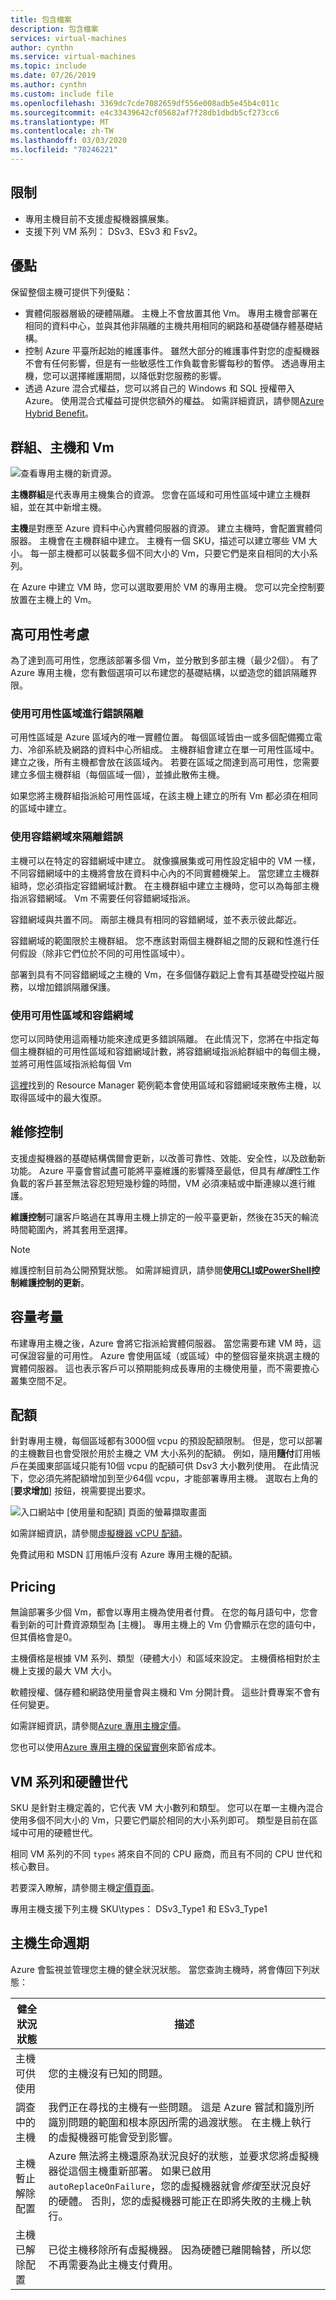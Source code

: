 ```yaml
---
title: 包含檔案
description: 包含檔案
services: virtual-machines
author: cynthn
ms.service: virtual-machines
ms.topic: include
ms.date: 07/26/2019
ms.author: cynthn
ms.custom: include file
ms.openlocfilehash: 3369dc7cde7082659df556e008adb5e45b4c011c
ms.sourcegitcommit: e4c33439642cf05682af7f28db1dbdb5cf273cc6
ms.translationtype: MT
ms.contentlocale: zh-TW
ms.lasthandoff: 03/03/2020
ms.locfileid: "78246221"
---
```

## <a name="limitations"></a>限制

- 專用主機目前不支援虛擬機器擴展集。
- 支援下列 VM 系列： DSv3、ESv3 和 Fsv2。 

## <a name="benefits"></a>優點 

保留整個主機可提供下列優點：

-   實體伺服器層級的硬體隔離。 主機上不會放置其他 Vm。 專用主機會部署在相同的資料中心，並與其他非隔離的主機共用相同的網路和基礎儲存體基礎結構。
-   控制 Azure 平臺所起始的維護事件。 雖然大部分的維護事件對您的虛擬機器不會有任何影響，但是有一些敏感性工作負載會影響每秒的暫停。 透過專用主機，您可以選擇維護期間，以降低對您服務的影響。
-   透過 Azure 混合式權益，您可以將自己的 Windows 和 SQL 授權帶入 Azure。 使用混合式權益可提供您額外的權益。 如需詳細資訊，請參閱[Azure Hybrid Benefit](https://azure.microsoft.com/pricing/hybrid-benefit/)。


## <a name="groups-hosts-and-vms"></a>群組、主機和 Vm  

![查看專用主機的新資源。](./media/virtual-machines-common-dedicated-hosts/dedicated-hosts2.png)

**主機群組**是代表專用主機集合的資源。 您會在區域和可用性區域中建立主機群組，並在其中新增主機。

**主機**是對應至 Azure 資料中心內實體伺服器的資源。 建立主機時，會配置實體伺服器。 主機會在主機群組中建立。 主機有一個 SKU，描述可以建立哪些 VM 大小。 每一部主機都可以裝載多個不同大小的 Vm，只要它們是來自相同的大小系列。

在 Azure 中建立 VM 時，您可以選取要用於 VM 的專用主機。 您可以完全控制要放置在主機上的 Vm。


## <a name="high-availability-considerations"></a>高可用性考慮 

為了達到高可用性，您應該部署多個 Vm，並分散到多部主機（最少2個）。 有了 Azure 專用主機，您有數個選項可以布建您的基礎結構，以塑造您的錯誤隔離界限。

### <a name="use-availability-zones-for-fault-isolation"></a>使用可用性區域進行錯誤隔離

可用性區域是 Azure 區域內的唯一實體位置。 每個區域皆由一或多個配備獨立電力、冷卻系統及網路的資料中心所組成。 主機群組會建立在單一可用性區域中。 建立之後，所有主機都會放在該區域內。 若要在區域之間達到高可用性，您需要建立多個主機群組（每個區域一個），並據此散佈主機。

如果您將主機群組指派給可用性區域，在該主機上建立的所有 Vm 都必須在相同的區域中建立。

### <a name="use-fault-domains-for-fault-isolation"></a>使用容錯網域來隔離錯誤

主機可以在特定的容錯網域中建立。 就像擴展集或可用性設定組中的 VM 一樣，不同容錯網域中的主機將會放在資料中心內的不同實體機架上。 當您建立主機群組時，您必須指定容錯網域計數。 在主機群組中建立主機時，您可以為每部主機指派容錯網域。 Vm 不需要任何容錯網域指派。

容錯網域與共置不同。 兩部主機具有相同的容錯網域，並不表示彼此鄰近。

容錯網域的範圍限於主機群組。 您不應該對兩個主機群組之間的反親和性進行任何假設（除非它們位於不同的可用性區域中）。

部署到具有不同容錯網域之主機的 Vm，在多個儲存戳記上會有其基礎受控磁片服務，以增加錯誤隔離保護。

### <a name="using-availability-zones-and-fault-domains"></a>使用可用性區域和容錯網域

您可以同時使用這兩種功能來達成更多錯誤隔離。 在此情況下，您將在中指定每個主機群組的可用性區域和容錯網域計數，將容錯網域指派給群組中的每個主機，並將可用性區域指派給每個 Vm

[這裡](https://github.com/Azure/azure-quickstart-templates/blob/master/201-vm-dedicated-hosts/README.md)找到的 Resource Manager 範例範本會使用區域和容錯網域來散佈主機，以取得區域中的最大復原。

## <a name="maintenance-control"></a>維修控制

支援虛擬機器的基礎結構偶爾會更新，以改善可靠性、效能、安全性，以及啟動新功能。 Azure 平臺會嘗試盡可能將平臺維護的影響降至最低，但具有*維護*性工作負載的客戶甚至無法容忍短短幾秒鐘的時間，VM 必須凍結或中斷連線以進行維護。

**維護控制**可讓客戶略過在其專用主機上排定的一般平臺更新，然後在35天的輪流時間範圍內，將其套用至選擇。

> [!NOTE]
>  維護控制目前為公開預覽狀態。 如需詳細資訊，請參閱**使用[CLI](https://docs.microsoft.com/azure/virtual-machines/maintenance-control-cli?toc=/azure/virtual-machines/linux/toc.json&bc=/azure/virtual-machines/linux/breadcrumb/toc.json)或[PowerShell](https://docs.microsoft.com/azure/virtual-machines/maintenance-control-powershell?toc=/azure/virtual-machines/linux/toc.json&bc=/azure/virtual-machines/linux/breadcrumb/toc.json)控制維護控制的更新**。

## <a name="capacity-considerations"></a>容量考量

布建專用主機之後，Azure 會將它指派給實體伺服器。 當您需要布建 VM 時，這可保證容量的可用性。 Azure 會使用區域（或區域）中的整個容量來挑選主機的實體伺服器。 這也表示客戶可以預期能夠成長專用的主機使用量，而不需要擔心叢集空間不足。

## <a name="quotas"></a>配額

針對專用主機，每個區域都有3000個 vcpu 的預設配額限制。 但是，您可以部署的主機數目也會受限於用於主機之 VM 大小系列的配額。 例如，隨用**隨付**訂用帳戶在美國東部區域只能有10個 vcpu 的配額可供 Dsv3 大小數列使用。 在此情況下，您必須先將配額增加到至少64個 vcpu，才能部署專用主機。 選取右上角的 [**要求增加**] 按鈕，視需要提出要求。

![入口網站中 [使用量和配額] 頁面的螢幕擷取畫面](./media/virtual-machines-common-dedicated-hosts/quotas.png)

如需詳細資訊，請參閱[虛擬機器 vCPU 配額](/azure/virtual-machines/windows/quotas)。

免費試用和 MSDN 訂用帳戶沒有 Azure 專用主機的配額。

## <a name="pricing"></a>Pricing

無論部署多少個 Vm，都會以專用主機為使用者付費。 在您的每月語句中，您會看到新的可計費資源類型為 [主機]。 專用主機上的 Vm 仍會顯示在您的語句中，但其價格會是0。

主機價格是根據 VM 系列、類型（硬體大小）和區域來設定。 主機價格相對於主機上支援的最大 VM 大小。

軟體授權、儲存體和網路使用量會與主機和 Vm 分開計費。 這些計費專案不會有任何變更。

如需詳細資訊，請參閱[Azure 專用主機定價](https://aka.ms/ADHPricing)。

您也可以使用[Azure 專用主機的保留實例](../articles/virtual-machines/prepay-dedicated-hosts-reserved-instances.md)來節省成本。
 
## <a name="vm-families-and-hardware-generations"></a>VM 系列和硬體世代

SKU 是針對主機定義的，它代表 VM 大小數列和類型。 您可以在單一主機內混合使用多個不同大小的 Vm，只要它們屬於相同的大小系列即可。 類型是目前在區域中可用的硬體世代。

相同 VM 系列的不同 `types` 將來自不同的 CPU 廠商，而且有不同的 CPU 世代和核心數目。

若要深入瞭解，請參閱主機[定價頁面](https://aka.ms/ADHPricing)。

專用主機支援下列主機 SKU\types： DSv3_Type1 和 ESv3_Type1

 
## <a name="host-life-cycle"></a>主機生命週期


Azure 會監視並管理您主機的健全狀況狀態。 當您查詢主機時，將會傳回下列狀態：

| 健全狀況狀態   | 描述       |
|----------|----------------|
| 主機可供使用     | 您的主機沒有已知的問題。   |
| 調查中的主機  | 我們正在尋找的主機有一些問題。 這是 Azure 嘗試和識別所識別問題的範圍和根本原因所需的過渡狀態。 在主機上執行的虛擬機器可能會受到影響。 |
| 主機暫止解除配置   | Azure 無法將主機還原為狀況良好的狀態，並要求您將虛擬機器從這個主機重新部署。 如果已啟用 `autoReplaceOnFailure`，您的虛擬機器就會*修復*至狀況良好的硬體。 否則，您的虛擬機器可能正在即將失敗的主機上執行。|
| 主機已解除配置  | 已從主機移除所有虛擬機器。 因為硬體已離開輪替，所以您不再需要為此主機支付費用。   |

